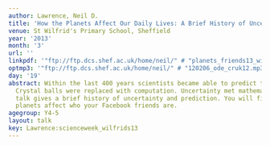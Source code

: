 ```yaml
---
author: Lawrence, Neil D.
title: 'How the Planets Affect Our Daily Lives: A Brief History of Uncertainty'
venue: St Wilfrid's Primary School, Sheffield
year: '2013'
month: '3'
url: ''
linkpdf: '"ftp://ftp.dcs.shef.ac.uk/home/neil/" # "planets_friends13_wilfrids.pdf"'
optmp3: '"ftp://ftp.dcs.shef.ac.uk/home/neil/" # "120206_ode_cruk12.mp3"'
day: '19'
abstract: Within the last 400 years scientists became able to predict the future.
  Crystal balls were replaced with computation. Uncertainty met mathematics. This
  talk gives a brief history of uncertainty and prediction. You will find out how
  planets affect who your Facebook friends are.
agegroup: Y4-5
layout: talk
key: Lawrence:scienceweek_wilfrids13
---
```

